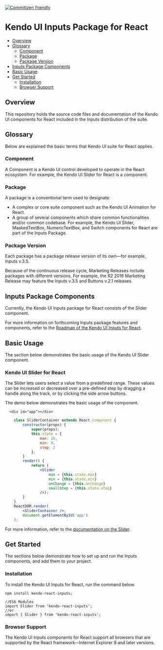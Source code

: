 [![Commitizen friendly](https://img.shields.io/badge/commitizen-friendly-brightgreen.svg)](http://commitizen.github.io/cz-cli/)

# Kendo UI Inputs Package for React

* [Overview](https://github.com/telerik/kendo-react-inputs#overview)
* [Glossary](https://github.com/telerik/kendo-react-inputs#glossary)
  * [Component](https://github.com/telerik/kendo-react-inputs#component)
  * [Package](https://github.com/telerik/kendo-react-inputs#package)
  * [Package Version](https://github.com/telerik/kendo-react-inputs#package-version)
* [Inputs Package Components](https://github.com/telerik/kendo-react-inputs#inputs-package-components)
* [Basic Usage](https://github.com/telerik/kendo-react-inputs#basic-usage)
* [Get Started](https://github.com/telerik/kendo-react-inputs#get-started)
  * [Installation](https://github.com/telerik/kendo-react-inputs#installation)
  * [Browser Support](https://github.com/telerik/kendo-react-inputs#browser-support)

## Overview

This repository holds the source code files and documentation of the Kendo UI components for React included in the Inputs distribution of the suite.

## Glossary

Below are explained the basic terms that Kendo UI suite for React applies.

### Component

A Component is a Kendo UI control developed to operate in the React ecosystem. For example, the Kendo UI Slider for React is a component.

### Package

A package is a conventional term used to designate:

* A complex or core suite component such as the Kendo UI Animation for React.
* A group of several components which share common functionalities and/or common codebase. For example, the Kendo UI Slider, MaskedTextBox, NumericTextBox, and Switch components for React are part of the Inputs Package.

### Package Version

Each package has a package release version of its own&mdash;for example, Inputs v.3.5.

Because of the continuous release cycle, Marketing Releases include packages with different versions. For example, the R2 2016 Marketing Release may feature the Inputs v.3.5 and Buttons v.2.1 releases.

## Inputs Package Components

Currently, the Kendo UI Inputs package for React consists of the Slider component.

For more information on forthcoming Inputs package features and components, refer to the [Roadmap of the Kendo UI Inputs for React](https://github.com/telerik/kendo-react-inputs/blob/master/docs/roadmap.md).

## Basic Usage

The section below demonstrates the basic usage of the Kendo UI Slider component.

### Kendo UI Slider for React

The Slider lets users select a value from a predefined range. These values can be increased or decreased over a pre-defined step by dragging a handle along the track, or by clicking the side arrow buttons.

The demo below demonstrates the basic usage of the component.

```html-preview
  <div id="app"></div>
```
```jsx
    class SliderContainer extends React.Component {
        constructor(props) {
            super(props);
            this.state = {
                max: 10,
                min: 0,
                step: 2
            };
        }
        render() {
            return (
                <Slider
                    max = {this.state.max}
                    min = {this.state.min}
                    onChange = {this.onChange}
                    smallStep = {this.state.step}
                />);
        }
    }
    ReactDOM.render(
        <SliderContainer />,
        document.getElementById('app')
    );

```

For more information, refer to the [documentation on the Slider](https://github.com/telerik/kendo-react-inputs/blob/master/docs/slider/overview.md).

## Get Started

The sections below demonstrate how to set up and run the Inputs components, and add them to your project.

### Installation

To install the Kendo UI Inputs for React, run the command below.

    npm install kendo-react-inputs;

    //ES6 Modules
    import Slider from 'kendo-react-inputs';
    //or
    import { Slider } from 'kendo-react-inputs';

### Browser Support

The Kendo UI Inputs components for React support all browsers that are supported by the React framework&mdash;Internet Explorer 9 and later versions.

